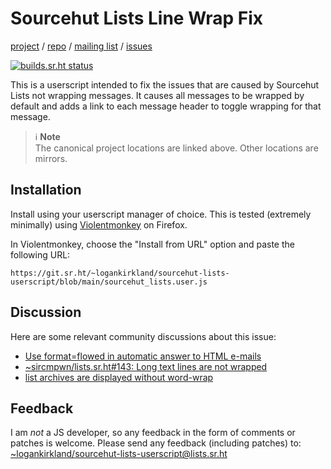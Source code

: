 Sourcehut Lists Line Wrap Fix
=============================

[project](https://sr.ht/~logankirkland/sourcehut-lists-userscript/) / 
[repo](https://git.sr.ht/~logankirkland/sourcehut-lists-userscript) / 
[mailing list](https://lists.sr.ht/~logankirkland/sourcehut-lists-userscript) /
[issues](https://todo.sr.ht/~logankirkland/sourcehut-lists-userscript)

[![builds.sr.ht status](https://builds.sr.ht/~logankirkland/sourcehut-lists-userscript.svg)](https://builds.sr.ht/~logankirkland/sourcehut-lists-userscript?)

This is a userscript intended to fix the issues that are caused by
Sourcehut Lists not wrapping messages. It causes all messages to be
wrapped by default and adds a link to each message header to toggle
wrapping for that message.

> ℹ️ **Note**  
> The canonical project locations are linked above. Other locations are mirrors.

## Installation

Install using your userscript manager of choice. This is tested
(extremely minimally) using
[Violentmonkey](https://violentmonkey.github.io/) on Firefox.

In Violentmonkey, choose the "Install from URL" option and paste the
following URL:

```
https://git.sr.ht/~logankirkland/sourcehut-lists-userscript/blob/main/sourcehut_lists.user.js
```

## Discussion

Here are some relevant community discussions about this issue:

- [Use format=flowed in automatic answer to HTML e-mails](https://lists.sr.ht/~sircmpwn/sr.ht-discuss/%3CD0NGGQ1P8H0U.3R5V2U4I5NRLW@mxsr.de%3E)
- [~sircmpwn/lists.sr.ht#143: Long text lines are not wrapped](https://todo.sr.ht/~sircmpwn/lists.sr.ht/143)
- [list archives are displayed without word-wrap](https://lists.sr.ht/~sircmpwn/sr.ht-discuss/%3C50649945-5CE9-42D4-A56A-C366235471E8%40traduction-libre.org%3E)

## Feedback

I am *not* a JS developer, so any feedback in the form of comments or 
patches is welcome. Please send any feedback (including patches) to:
[~logankirkland/sourcehut-lists-userscript@lists.sr.ht](mailto:~logankirkland/sourcehut-lists-userscript@lists.sr.ht)

